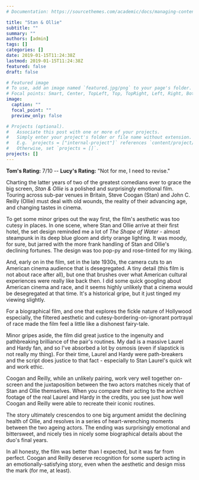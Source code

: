```yaml
---
# Documentation: https://sourcethemes.com/academic/docs/managing-content/

title: "Stan & Ollie"
subtitle: ""
summary: ""
authors: [admin]
tags: []
categories: []
date: 2019-01-15T11:24:38Z
lastmod: 2019-01-15T11:24:38Z
featured: false
draft: false

# Featured image
# To use, add an image named `featured.jpg/png` to your page's folder.
# Focal points: Smart, Center, TopLeft, Top, TopRight, Left, Right, BottomLeft, Bottom, BottomRight.
image:
  caption: ""
  focal_point: ""
  preview_only: false

# Projects (optional).
#   Associate this post with one or more of your projects.
#   Simply enter your project's folder or file name without extension.
#   E.g. `projects = ["internal-project"]` references `content/project/deep-learning/index.md`.
#   Otherwise, set `projects = []`.
projects: []
---
```


**Tom's Rating:** 7/10 -- **Lucy's Rating:** "Not for me, I need to revise."

Charting the latter years of two of the greatest comedians ever to grace the big screen, *Stan & Ollie* is a polished and surprisingly emotional film. Touring across sub-par venues in Britain, Steve Coogan (Stan) and John C. Reilly (Ollie) must deal with old wounds, the reality of their advancing age, and changing tastes in cinema.

To get some minor gripes out the way first, the film's aesthetic was too cutesy in places. In one scene, where Stan and Ollie arrive at their first hotel, the set design reminded me a lot of *The Shape of Water* - almost steampunk in its deep blue gloom and dirty orange lighting. It was moody, for sure, but jarred with the more frank handling of Stan and Ollie's declining fortunes. The design was too pop-py and rose-tinted for my liking.

And, early on in the film, set in the late 1930s, the camera cuts to an American cinema audience that is desegregated. A tiny detail (this film is not about race after all), but one that brushes over what American cultural experiences were really like back then. I did some quick googling about American cinema and race, and it seems highly unlikely that a cinema would be desegregated at that time. It's a historical gripe, but it just tinged my viewing slightly.

For a biographical film, and one that explores the fickle nature of Hollywood especially, the filtered aesthetic and cutesy-bordering-on-ignorant portrayal of race made the film feel a little like a dishonest fairy-tale.

Minor gripes aside, the film did great justice to the ingenuity and pathbreaking brilliance of the pair's routines. My dad is a massive Laurel and Hardy fan, and so I've absorbed a lot by osmosis (even if slapstick is not really my thing). For their time, Laurel and Hardy were path-breakers and the script does justice to that fact - especially to Stan Laurel's quick wit and work ethic.

Coogan and Reilly, while an unlikely pairing, work very well together on-screen and the juxtaposition between the two actors matches nicely that of Stan and Ollie themselves. When you compare their acting to the archive footage of the real Laurel and Hardy in the credits, you see just how well Coogan and Reilly were able to recreate their iconic routines.

The story ultimately crescendos to one big argument amidst the declining health of Ollie, and resolves in a series of heart-wrenching moments between the two ageing actors. The ending was surprisingly emotional and bittersweet, and nicely ties in nicely some biographical details about the duo's final years.

In all honesty, the film was better than I expected, but it was far from perfect. Coogan and Reilly deserve recognition for some superb acting in an emotionally-satisfying story, even when the aesthetic and design miss the mark (for me, at least).
